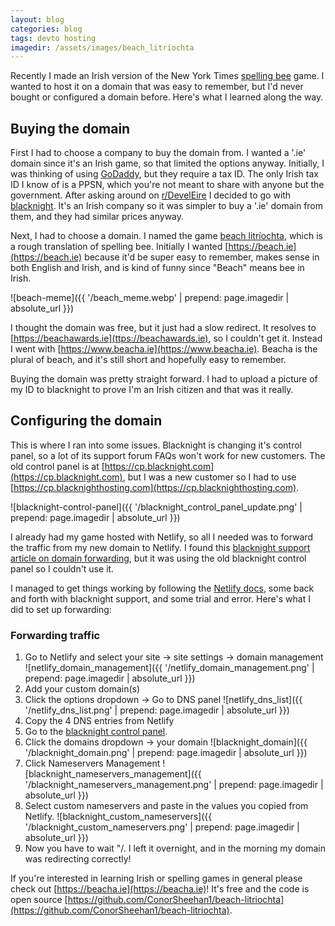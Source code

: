 ```yaml
---
layout: blog
categories: blog
tags: devto hosting
imagedir: /assets/images/beach_litriochta
---
```


Recently I made an Irish version of the New York Times [spelling bee](https://www.nytimes.com/puzzles/spelling-bee) game. I wanted to host it on a domain that was easy to remember, but I'd never bought or configured a domain before. Here's what I learned along the way.

## Buying the domain
First I had to choose a company to buy the domain from. I wanted a '.ie' domain since it's an Irish game, so that limited the options anyway.
Initially, I was thinking of using [GoDaddy](https://www.godaddy.com), but they require a tax ID. The only Irish tax ID I know of is a PPSN, which you're not meant to share with anyone but the government. After asking around on [r/DevelEire](https://www.reddit.com/r/DevelEire) I decided to go with [blacknight](https://www.blacknight.com). It's an Irish company so it was simpler to buy a '.ie' domain from them, and they had similar prices anyway.

Next, I had to choose a domain. I named the game [beach litríochta](https://beach-litriochta.netlify.app), which is a rough translation of spelling bee. Initially I wanted [https://beach.ie](https://beach.ie) because it'd be super easy to remember, makes sense in both English and Irish, and is kind of funny since "Beach" means bee in Irish.

![beach-meme]({{ '/beach_meme.webp' | prepend: page.imagedir | absolute_url  }})

I thought the domain was free, but it just had a slow redirect. It resolves to [https://beachawards.ie](ttps://beachawards.ie), so I couldn't get it. Instead I went with [https://www.beacha.ie](https://www.beacha.ie). Beacha is the plural of beach, and it's still short and hopefully easy to remember.

Buying the domain was pretty straight forward. I had to upload a picture of my ID to blacknight to prove I'm an Irish citizen and that was it really.

## Configuring the domain
This is where I ran into some issues. Blacknight is changing it's control panel, so a lot of its support forum FAQs won't work for new customers.
The old control panel is at [https://cp.blacknight.com](https://cp.blacknight.com), but I was a new customer so I had to use [https://cp.blacknighthosting.com](https://cp.blacknighthosting.com).

![blacknight-control-panel]({{ '/blacknight_control_panel_update.png' | prepend: page.imagedir | absolute_url }})

I already had my game hosted with Netlify, so all I needed was to forward the traffic from my new domain to Netlify.
I found this [blacknight support article on domain forwarding](https://help.blacknight.com/hc/en-us/articles/212523009-Domain-Forwarding), but it was using the old blacknight control panel so I couldn't use it.

I managed to get things working by following the [Netlify docs](https://docs.netlify.com/domains-https/netlify-dns/delegate-to-netlify/), some back and forth with blacknight support, and some trial and error. Here's what I did to set up forwarding:

### Forwarding traffic
1. Go to Netlify and select your site -> site settings -> domain management
![netlify_domain_management]({{ '/netlify_domain_management.png' | prepend: page.imagedir | absolute_url }})
2. Add your custom domain(s)
3. Click the options dropdown -> Go to DNS panel
![netlify_dns_list]({{ '/netlify_dns_list.png' | prepend: page.imagedir | absolute_url }})
4. Copy the 4 DNS entries from Netlify
5. Go to the [blacknight control panel](https://cp.blacknighthosting.com).
6. Click the domains dropdown -> your domain
![blacknight_domain]({{ '/blacknight_domain.png' | prepend: page.imagedir | absolute_url }})
7. Click Nameservers Management
![blacknight_nameservers_management]({{ '/blacknight_nameservers_management.png' | prepend: page.imagedir | absolute_url }})
8. Select custom nameservers and paste in the values you copied from Netlify.
![blacknight_custom_nameservers]({{ '/blacknight_custom_nameservers.png' | prepend: page.imagedir | absolute_url }})
9. Now you have to wait "/. I left it overnight, and in the morning my domain was redirecting correctly!

If you're interested in learning Irish or spelling games in general please check out [https://beacha.ie](https://beacha.ie)! It's free and the code is open source [https://github.com/ConorSheehan1/beach-litriochta](https://github.com/ConorSheehan1/beach-litriochta).